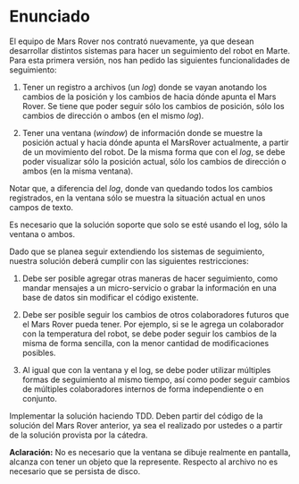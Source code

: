 # Enunciado

El equipo de Mars Rover nos contrató nuevamente, ya que desean desarrollar distintos sistemas para hacer un seguimiento del robot en Marte. Para esta primera versión, nos han pedido las siguientes funcionalidades de seguimiento:

1. Tener un registro a archivos (un *log*) donde se vayan anotando los cambios de la posición y los cambios de hacia dónde apunta el Mars Rover. Se tiene que poder seguir sólo los cambios de posición, sólo los cambios de dirección o ambos (en el mismo *log*).

2. Tener una ventana (*window*) de información donde se muestre la posición actual y hacia dónde apunta el MarsRover actualmente, a partir de un movimiento del robot. De la misma forma que con el *log*, se debe poder visualizar sólo la posición actual, sólo los cambios de dirección o ambos (en la misma ventana).

Notar que, a diferencia del *log*, donde van quedando todos los cambios registrados, en la ventana sólo se muestra la situación actual en unos campos de texto.

Es necesario que la solución soporte que solo se esté usando el log, sólo la ventana o ambos.

Dado que se planea seguir extendiendo los sistemas de seguimiento, nuestra solución deberá cumplir con las siguientes restricciones:

1. Debe ser posible agregar otras maneras de hacer seguimiento, como mandar mensajes a un micro-servicio o grabar la información en una base de datos sin modificar el código existente.

2. Debe ser posible seguir los cambios de otros colaboradores futuros que el Mars Rover pueda tener. Por ejemplo, si se le agrega un colaborador con la temperatura del robot, se debe poder seguir los cambios de la misma de forma sencilla, con la menor cantidad de modificaciones posibles.

3. Al igual que con la ventana y el log, se debe poder utilizar múltiples formas de seguimiento al mismo tiempo, así como poder seguir cambios de múltiples colaboradores internos de forma independiente o en conjunto.

Implementar la solución haciendo TDD. Deben partir del código de la solución del Mars Rover anterior, ya sea el realizado por ustedes o a partir de la solución provista por la cátedra.

**Aclaración:** No es necesario que la ventana se dibuje realmente en pantalla, alcanza con tener un objeto que la represente. Respecto al archivo no es necesario que se persista de disco.
